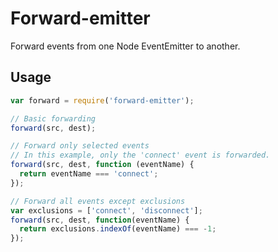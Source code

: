 Forward-emitter
==============

Forward events from one Node EventEmitter to another.

Usage
-----

```javascript
var forward = require('forward-emitter');

// Basic forwarding
forward(src, dest);

// Forward only selected events
// In this example, only the 'connect' event is forwarded.
forward(src, dest, function (eventName) {
  return eventName === 'connect';
});

// Forward all events except exclusions
var exclusions = ['connect', 'disconnect'];
forward(src, dest, function(eventName) {
  return exclusions.indexOf(eventName) === -1;
});

```
